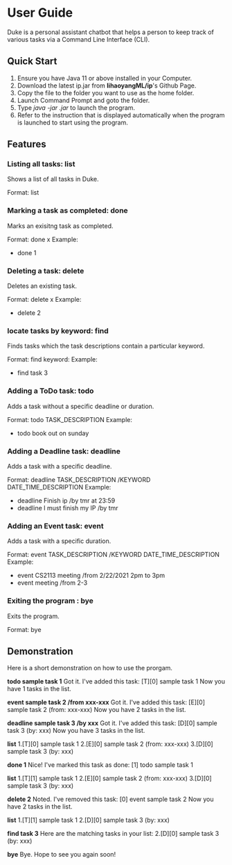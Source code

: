 # User Guide

Duke is a personal assistant chatbot that helps a person to keep track of various tasks via a Command Line Interface (CLI).


## Quick Start

1. Ensure you have Java 11 or above installed in your Computer.
2. Download the latest ip.jar from **lihaoyangML/ip**'s Github Page.
3. Copy the file to the folder you want to use as the home folder.
4. Launch Command Prompt and goto the folder.
5. Type *java -jar <filename>.jar* to launch the program.
6. Refer to the instruction that is displayed automatically when the program is launched to start using the program. 


## Features

### Listing all tasks: list
Shows a list of all tasks in Duke.

Format: list

### Marking a task as completed: done
Marks an exisitng task as completed.

Format: done x
Example: 
* done 1

### Deleting a task: delete
Deletes an existing task.

Format: delete x
Example: 
* delete 2

### locate tasks by keyword: find
Finds tasks which the task descriptions contain a particular keyword.

Format: find keyword:
Example:
* find task 3

### Adding a ToDo task: todo
Adds a task without a specific deadline or duration.

Format: todo TASK_DESCRIPTION
Example:
* todo book out on sunday

### Adding a Deadline task: deadline
Adds a task with a specific deadline.

Format: deadline TASK_DESCRIPTION /KEYWORD DATE_TIME_DESCRIPTION
Example:
* deadline Finish ip /by tmr at 23:59 
* deadline I must finish my IP /by tmr

### Adding an Event task: event
Adds a task with a specific duration.

Format: event TASK_DESCRIPTION /KEYWORD DATE_TIME_DESCRIPTION
Example:
* event CS2113 meeting /from 2/22/2021 2pm to 3pm
* event meeting /from 2-3

### Exiting the program : bye
Exits the program.

Format: bye


## Demonstration
Here is a short demonstration on how to use the prorgam.

**todo sample task 1**
Got it. I've added this task:
  [T][0] sample task 1
Now you have 1 tasks in the list.

**event sample task 2 /from xxx-xxx**
Got it. I've added this task:
  [E][0] sample task 2  (from: xxx-xxx)
Now you have 2 tasks in the list.

**deadline sample task 3 /by xxx**
Got it. I've added this task:
  [D][0] sample task 3  (by: xxx)
Now you have 3 tasks in the list.

**list**
1.[T][0] sample task 1
2.[E][0] sample task 2  (from: xxx-xxx)
3.[D][0] sample task 3  (by: xxx)

**done 1**
Nice! I've marked this task as done: 
[1] todo sample task 1

**list**
1.[T][1] sample task 1
2.[E][0] sample task 2  (from: xxx-xxx)
3.[D][0] sample task 3  (by: xxx)

**delete 2**
Noted. I've removed this task:
  [0] event sample task 2
Now you have 2 tasks in the list.

**list**
1.[T][1] sample task 1
2.[D][0] sample task 3  (by: xxx)

**find task 3**
Here are the matching tasks in your list:
2.[D][0] sample task 3  (by: xxx)

**bye**
Bye. Hope to see you again soon!


